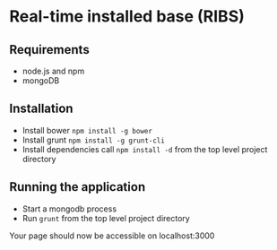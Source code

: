 # Real-time installed base (RIBS)

## Requirements

- node.js and npm
- mongoDB

## Installation

- Install bower `npm install -g bower`
- Install grunt `npm install -g grunt-cli`
- Install dependencies call `npm install -d` from the top level project directory

## Running the application

- Start a mongodb process
- Run `grunt` from the top level project directory

Your page should now be accessible on localhost:3000
